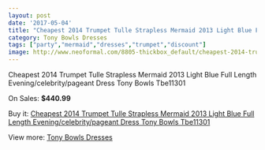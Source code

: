 ```yaml
---
layout: post
date: '2017-05-04'
title: "Cheapest 2014 Trumpet Tulle Strapless Mermaid 2013 Light Blue Full Length Evening/celebrity/pageant Dress Tony Bowls Tbe11301"
category: Tony Bowls Dresses
tags: ["party","mermaid","dresses","trumpet","discount"]
image: http://www.neoformal.com/8805-thickbox_default/cheapest-2014-trumpet-tulle-strapless-mermaid-2013-light-blue-full-length-evening-celebrity-pageant-dress-tony-bowls-tbe11301.jpg
---
```

Cheapest 2014 Trumpet Tulle Strapless Mermaid 2013 Light Blue Full Length Evening/celebrity/pageant Dress Tony Bowls Tbe11301

On Sales: **$440.99**
<a href="https://www.neoformal.com/en/tony-bowls-dresses/3096-cheapest-2014-trumpet-tulle-strapless-mermaid-2013-light-blue-full-length-evening-celebrity-pageant-dress-tony-bowls-tbe11301.html"><amp-img layout="responsive" width="600" height="600" src="//www.neoformal.com/8805-thickbox_default/cheapest-2014-trumpet-tulle-strapless-mermaid-2013-light-blue-full-length-evening-celebrity-pageant-dress-tony-bowls-tbe11301.jpg" alt="Cheapest 2014 Trumpet Tulle Strapless Mermaid 2013 Light Blue Full Length Evening/celebrity/pageant Dress Tony Bowls Tbe11301 0" /></a>
<a href="https://www.neoformal.com/en/tony-bowls-dresses/3096-cheapest-2014-trumpet-tulle-strapless-mermaid-2013-light-blue-full-length-evening-celebrity-pageant-dress-tony-bowls-tbe11301.html"><amp-img layout="responsive" width="600" height="600" src="//www.neoformal.com/8806-thickbox_default/cheapest-2014-trumpet-tulle-strapless-mermaid-2013-light-blue-full-length-evening-celebrity-pageant-dress-tony-bowls-tbe11301.jpg" alt="Cheapest 2014 Trumpet Tulle Strapless Mermaid 2013 Light Blue Full Length Evening/celebrity/pageant Dress Tony Bowls Tbe11301 1" /></a>

Buy it: [Cheapest 2014 Trumpet Tulle Strapless Mermaid 2013 Light Blue Full Length Evening/celebrity/pageant Dress Tony Bowls Tbe11301](https://www.neoformal.com/en/tony-bowls-dresses/3096-cheapest-2014-trumpet-tulle-strapless-mermaid-2013-light-blue-full-length-evening-celebrity-pageant-dress-tony-bowls-tbe11301.html "Cheapest 2014 Trumpet Tulle Strapless Mermaid 2013 Light Blue Full Length Evening/celebrity/pageant Dress Tony Bowls Tbe11301")

View more: [Tony Bowls Dresses](https://www.neoformal.com/en/33-tony-bowls-dresses "Tony Bowls Dresses")